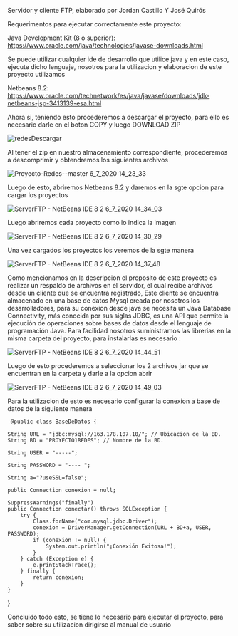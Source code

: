 
Servidor y cliente FTP, elaborado por Jordan Castillo Y José Quirós

Requerimentos para ejecutar correctamente este proyecto:

Java Development Kit (8 o superior):
     https://www.oracle.com/java/technologies/javase-downloads.html

Se puede utilizar cualquier ide de desarrollo que utilice java y en este caso, ejecute dicho lenguaje, nosotros para la utilizacion y elaboracion de este proyecto utilizamos

Netbeans 8.2: https://www.oracle.com/technetwork/es/java/javase/downloads/jdk-netbeans-jsp-3413139-esa.html

Ahora si, teniendo esto procederemos a descargar el proyecto, para ello es necesario darle en el boton COPY y luego DOWNLOAD ZIP 

![redesDescargar](https://user-images.githubusercontent.com/37676810/86641294-44e4c900-bf98-11ea-81c3-33b27b7f85ac.png)


Al tener el zip en nuestro almacenamiento correspondiente, procederemos a descomprimir y obtendremos los siguientes archivos

![Proyecto-Redes--master 6_7_2020 14_23_33](https://user-images.githubusercontent.com/37676810/86641404-575f0280-bf98-11ea-8cbd-e433c60aba62.png)


Luego de esto, abriremos Netbeans 8.2 y daremos en la sgte opcion para cargar los proyectos

![ServerFTP - NetBeans IDE 8 2 6_7_2020 14_34_03](https://user-images.githubusercontent.com/37676810/86641457-61810100-bf98-11ea-8a0d-49a89c8bcfa0.png)

Luego abriremos cada proyecto como lo indica la imagen

![ServerFTP - NetBeans IDE 8 2 6_7_2020 14_30_29](https://user-images.githubusercontent.com/37676810/86641508-6b0a6900-bf98-11ea-973c-83ea9e876faa.png)

Una vez cargados los proyectos los veremos de la sgte manera

![ServerFTP - NetBeans IDE 8 2 6_7_2020 14_37_48](https://user-images.githubusercontent.com/37676810/86641550-73fb3a80-bf98-11ea-9158-5757bcb2c2fc.png)

Como mencionamos en la descripcion el proposito de este proyecto es realizar un respaldo de archivos en el servidor, el cual recibe archivos desde un cliente que se encuentra registrado, Este cliente se encuentra almacenado en una base de datos Mysql creada por nosotros los desarrolladores, para su conexion desde java se necesita un Java Database Connectivity, más conocida por sus siglas JDBC, es una API que permite la ejecución de operaciones sobre bases de datos desde el lenguaje de programación Java.
Para facilidad nosotros suministramos las librerias en la misma carpeta del proyecto, para instalarlas es necesario :

![ServerFTP - NetBeans IDE 8 2 6_7_2020 14_44_51](https://user-images.githubusercontent.com/37676810/86641616-82e1ed00-bf98-11ea-8435-0e4bcda8d0a0.png)

Luego de esto procederemos a seleccionar los 2 archivos jar que se encuentran en la carpeta y darle a la opcion abrir

![ServerFTP - NetBeans IDE 8 2 6_7_2020 14_49_03](https://user-images.githubusercontent.com/37676810/86641662-8b3a2800-bf98-11ea-8363-15124321a601.png)

Para la utilizacion de esto es necesario configurar la conexion a base de datos de la siguiente manera


     @public class BaseDeDatos {
     
    String URL = "jdbc:mysql://163.178.107.10/"; // Ubicación de la BD.
    String BD = "PROYECTO1REDES"; // Nombre de la BD.
    
    String USER = "-----";
    
    String PASSWORD = "---- ";
    
    String a="?useSSL=false";
    
    public Connection conexion = null;
    
    SuppressWarnings("finally")
    public Connection conectar() throws SQLException {
        try {
            Class.forName("com.mysql.jdbc.Driver");
            conexion = DriverManager.getConnection(URL + BD+a, USER, PASSWORD);
            if (conexion != null) {
                System.out.println("¡Conexión Exitosa!");
            }
        } catch (Exception e) {
            e.printStackTrace();
        } finally {
            return conexion;
        }
    }
}

Concluido todo esto, se tiene lo necesario para ejecutar el proyecto, para saber sobre su utilizacion dirigirse al manual de usuario

